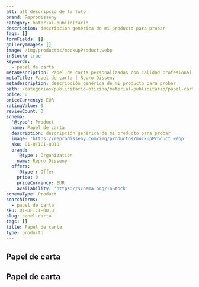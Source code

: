 ```yaml
---
alt: alt descripció de la foto
brand: Reprodisseny
category: material-publicitario
description: descripción genérica de mi producto para probar
faqs: []
formFields: []
galleryImages: []
image: /img/productos/mockupProduct.webp
inStock: true
keywords:
  - papel de carta
metaDescription: Papel de carta personalizadas con calidad profesional en Cataluña.
metaTitle: Papel de carta | Repro Disseny
metadescription: descripción genérica de mi producto para probar
path: /categorias/publicitario-oficina/material-publicitario/papel-carta
price: 0
priceCurrency: EUR
ratingValue: 0
reviewCount: 0
schema:
  '@type': Product
  name: Papel de carta
  description: descripción genérica de mi producto para probar
  image: 'https://reprodisseny.com/img/productos/mockupProduct.webp'
  sku: 01-OFICI-0018
  brand:
    '@type': Organization
    name: Repro Disseny
  offers:
    '@type': Offer
    price: 0
    priceCurrency: EUR
    availability: 'https://schema.org/InStock'
schemaType: Product
searchTerms:
  - papel de carta
sku: 01-OFICI-0018
slug: papel-carta
tags: []
title: Papel de carta
type: producto
---
```


## Papel de carta

## Papel de carta
